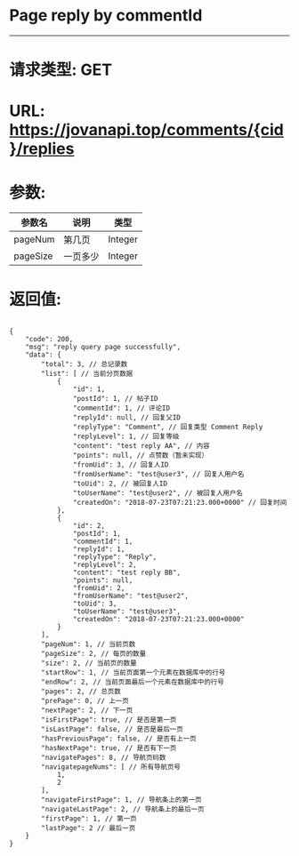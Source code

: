 # Page reply by commentId
---
# 请求类型: GET
# URL: https://jovanapi.top/comments/{cid}/replies
# 参数:
参数名 | 说明                   | 类型
----- |----------------------- | ----
pageNum | 第几页   | Integer
pageSize  | 一页多少        | Integer
# 返回值:
<pre><code>
{
    "code": 200,
    "msg": "reply query page successfully",
    "data": {
        "total": 3, // 总记录数
        "list": [ // 当前分页数据
            {
                "id": 1,
                "postId": 1, // 帖子ID
                "commentId": 1, // 评论ID
                "replyId": null, // 回复父ID
                "replyType": "Comment", // 回复类型 Comment Reply
                "replyLevel": 1, // 回复等级
                "content": "test reply AA", // 内容
                "points": null, // 点赞数（暂未实现）
                "fromUid": 3, // 回复人ID
                "fromUserName": "test@user3", // 回复人用户名
                "toUid": 2, // 被回复人ID
                "toUserName": "test@user2", // 被回复人用户名
                "createdOn": "2018-07-23T07:21:23.000+0000" // 回复时间
            },
            {
                "id": 2,
                "postId": 1,
                "commentId": 1,
                "replyId": 1,
                "replyType": "Reply",
                "replyLevel": 2,
                "content": "test reply BB",
                "points": null,
                "fromUid": 2,
                "fromUserName": "test@user2",
                "toUid": 3,
                "toUserName": "test@user3",
                "createdOn": "2018-07-23T07:21:23.000+0000"
            }
        ],
        "pageNum": 1, // 当前页数
        "pageSize": 2, // 每页的数量
        "size": 2, // 当前页的数量
        "startRow": 1, // 当前页面第一个元素在数据库中的行号
        "endRow": 2, // 当前页面最后一个元素在数据库中的行号
        "pages": 2, // 总页数
        "prePage": 0, // 上一页
        "nextPage": 2, // 下一页
        "isFirstPage": true, // 是否是第一页
        "isLastPage": false, // 是否是最后一页
        "hasPreviousPage": false, // 是否有上一页
        "hasNextPage": true, // 是否有下一页
        "navigatePages": 8, // 导航页码数
        "navigatepageNums": [ // 所有导航页号
            1,
            2
        ],
        "navigateFirstPage": 1, // 导航条上的第一页
        "navigateLastPage": 2, // 导航条上的最后一页
        "firstPage": 1, // 第一页
        "lastPage": 2 // 最后一页
    }
}
</code></pre>
